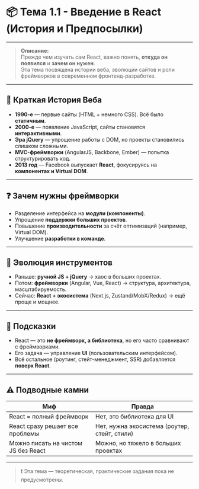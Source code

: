 # 📦 Тема 1.1 - Введение в React (История и Предпосылки)

---

> **Описание:**  
> Прежде чем изучать сам React, важно понять, **откуда он появился** и **зачем он нужен**.  
> Эта тема посвящена истории веба, эволюции сайтов и роли фреймворков в современном фронтенд-разработке.

---

## 📜 Краткая История Веба

- **1990-е** — первые сайты (HTML + немного CSS). Всё было **статичным**.
- **2000-е** — появление JavaScript, сайты становятся **интерактивными**.
- **Эра jQuery** — упрощение работы с DOM, но проекты становились слишком сложными.
- **MVC-фреймворки** (AngularJS, Backbone, Ember) — попытка структурировать код.
- **2013 год** — Facebook выпускает **React**, фокусируясь на **компонентах и Virtual DOM**.

---

## ❓ Зачем нужны фреймворки

- Разделение интерфейса на **модули (компоненты)**.
- Упрощение **поддержки больших проектов**.
- Повышение **производительности** за счёт оптимизаций (например, Virtual DOM).
- Улучшение **разработки в команде**.

---

## 🚀 Эволюция инструментов

- Раньше: **ручной JS + jQuery** → хаос в больших проектах.
- Потом: **фреймворки** (Angular, Vue, React) → структура, архитектура, масштабируемость.
- Сейчас: **React + экосистема** (Next.js, Zustand/MobX/Redux) → ещё проще и мощнее.

---

## 📌 Подсказки

- React — это **не фреймворк, а библиотека**, но его часто сравнивают с фреймворками.
- Его задача — управление **UI** (пользовательским интерфейсом).
- Всё остальное (роутинг, стейт-менеджмент, SSR) добавляется **поверх React**.

---

## ⚠️ Подводные камни

| Миф                                 | Правда                                       |
| ----------------------------------- | -------------------------------------------- |
| React = полный фреймворк            | Нет, это библиотека для UI                   |
| React сразу решает все проблемы     | Нет, нужна экосистема (роутер, стейт, стили) |
| Можно писать на чистом JS без React | Можно, но тяжело в больших проектах          |

---

> ❗ Эта тема — теоретическая, практические задания пока не предусмотрены.
